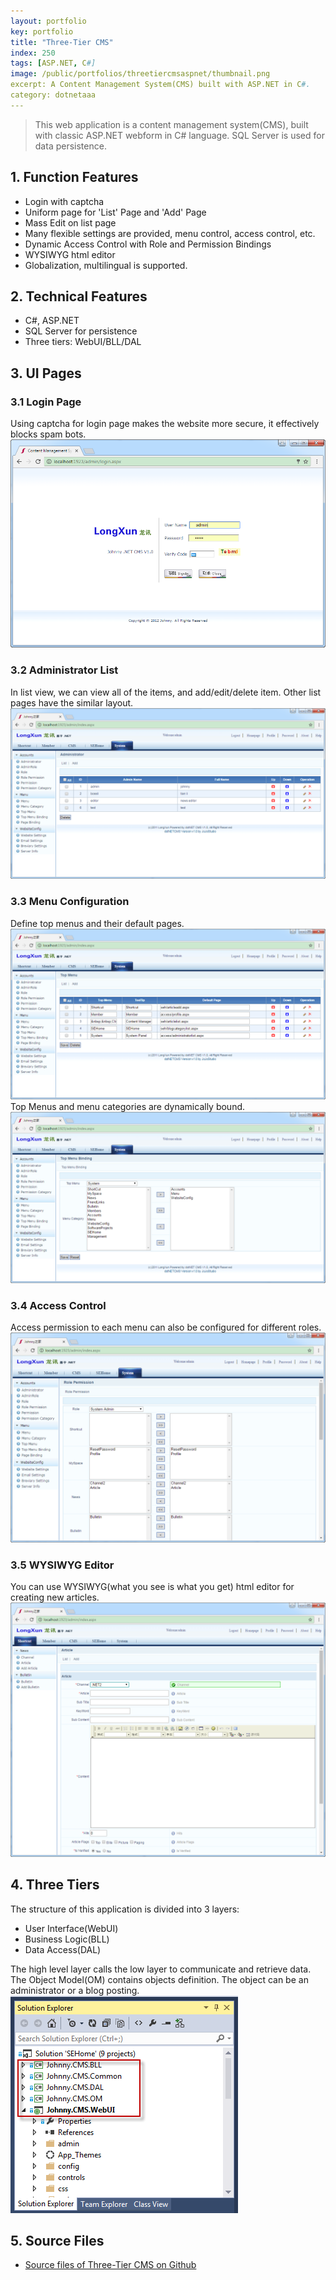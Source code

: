 ```yaml
---
layout: portfolio
key: portfolio
title: "Three-Tier CMS"
index: 250
tags: [ASP.NET, C#]
image: /public/portfolios/threetiercmsaspnet/thumbnail.png
excerpt: A Content Management System(CMS) built with ASP.NET in C#.
category: dotnetaaa
---
```


> This web application is a content management system(CMS), built with classic ASP.NET webform in C# language. SQL Server is used for data persistence.

## 1. Function Features
* Login with captcha
* Uniform page for 'List' Page and 'Add' Page
* Mass Edit on list page
* Many flexible settings are provided, menu control, access control, etc.
* Dynamic Access Control with Role and Permission Bindings
* WYSIWYG html editor
* Globalization, multilingual is supported.

## 2. Technical Features
* C\#, ASP.NET
* SQL Server for persistence
* Three tiers: WebUI/BLL/DAL

## 3. UI Pages
### 3.1 Login Page
Using captcha for login page makes the website more secure, it effectively blocks spam bots.
![image](/public/portfolios/threetiercmsaspnet/login.png)
### 3.2 Administrator List
In list view, we can view all of the items, and add/edit/delete item. Other list pages have the similar layout.
![image](/public/portfolios/threetiercmsaspnet/adminlist.png)  
### 3.3 Menu Configuration
Define top menus and their default pages.
![image](/public/portfolios/threetiercmsaspnet/topmenu.png)  
Top Menus and menu categories are dynamically bound.
![image](/public/portfolios/threetiercmsaspnet/topmenubinding.png)
### 3.4 Access Control
Access permission to each menu can also be configured for different roles.
![image](/public/portfolios/threetiercmsaspnet/rolepermission.png)
### 3.5 WYSIWYG Editor
You can use WYSIWYG(what you see is what you get) html editor for creating new articles.
![image](/public/portfolios/threetiercmsaspnet/addarticle.png)

## 4. Three Tiers
The structure of this application is divided into 3 layers:
* User Interface(WebUI)
* Business Logic(BLL)
* Data Access(DAL)  

The high level layer calls the low layer to communicate and retrieve data. The Object Model(OM) contains objects definition. The object can be an administrator or a blog posting.
![image](/public/portfolios/threetiercmsaspnet/project.png)  

## 5. Source Files
* [Source files of Three-Tier CMS on Github](https://github.com/jojozhuang/Portfolio/tree/master/ThreeTierCMS/Src)
